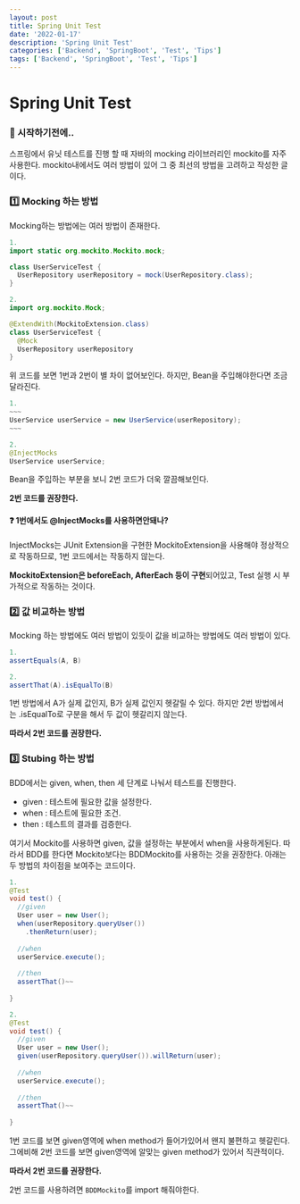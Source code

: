```yaml
---
layout: post
title: Spring Unit Test
date: '2022-01-17'
description: 'Spring Unit Test'
categories: ['Backend', 'SpringBoot', 'Test', 'Tips']
tags: ['Backend', 'SpringBoot', 'Test', 'Tips']
---
```

# Spring Unit Test

### 🎊 시작하기전에..

스프링에서 유닛 테스트를 진행 할 때 자바의 mocking 라이브러리인 mockito를 자주 사용한다. mockito내에서도 여러 방법이 있어 그 중 최선의 방법을 고려하고 작성한 글이다.

### 1️⃣ Mocking 하는 방법

Mocking하는 방법에는 여러 방법이 존재한다.

``` java
1.
import static org.mockito.Mockito.mock;

class UserServiceTest {
  UserRepository userRepository = mock(UserRepository.class);
}

2.
import org.mockito.Mock;

@ExtendWith(MockitoExtension.class)
class UserServiceTest {
  @Mock
  UserRepository userRepository
}
```

위 코드를 보면 1번과 2번이 별 차이 없어보인다. 하지만, Bean을 주입해야한다면 조금 달라진다.

``` java
1.
~~~
UserService userService = new UserService(userRepository);
~~~

2.
@InjectMocks
UserService userService;
```

Bean을 주입하는 부분을 보니 2번 코드가 더욱 깔끔해보인다.

**2번 코드를 권장한다.**

#### ❓ 1번에서도 @InjectMocks를 사용하면안돼나?

InjectMocks는 JUnit Extension을 구현한 MockitoExtension을 사용해야 정상적으로 작동하므로, 1번 코드에서는 작동하지 않는다.

**MockitoExtension은 beforeEach, AfterEach 등이 구현**되어있고, Test 실행 시 부가적으로 작동하는 것이다.

### 2️⃣ 값 비교하는 방법

Mocking 하는 방법에도 여러 방법이 있듯이 값을 비교하는 방법에도 여러 방법이 있다.

```java
1.
assertEquals(A, B)

2.
assertThat(A).isEqualTo(B)
```

1번 방법에서 A가 실제 값인지, B가 실제 값인지 헷갈릴 수 있다. 하지만 2번 방법에서는 .isEqualTo로 구분을 해서 두 값이 헷갈리지 않는다.

**따라서 2번 코드를 권장한다.**

### 3️⃣ Stubing 하는 방법

BDD에서는 given, when, then 세 단계로 나눠서 테스트를 진행한다.

- given : 테스트에 필요한 값을 설정한다.
- when : 테스트에 필요한 조건.
- then : 테스트의 결과를 검증한다.

여기서 Mockito를 사용하면 given, 값을 설정하는 부분에서 when을 사용하게된다. 따라서 BDD를 한다면 Mockito보다는 BDDMockito를 사용하는 것을 권장한다. 아래는 두 방법의 차이점을 보여주는 코드이다.

```java
1.
@Test
void test() {
  //given
  User user = new User();
  when(userRepository.queryUser())
    .thenReturn(user);
  
  //when
  userService.execute();
  
  //then
  assertThat()~~
  
}
```

```java
2.
@Test
void test() {
  //given
  User user = new User();
  given(userRepository.queryUser()).willReturn(user);
  
  //when
  userService.execute();
  
  //then
  assertThat()~~
  
}
```

1번 코드를 보면 given영역에 when method가 들어가있어서 왠지 불편하고 헷갈린다. 그에비해 2번 코드를 보면 given영역에 알맞는 given method가 있어서 직관적이다.

**따라서 2번 코드를 권장한다.**

2번 코드를 사용하려면 `BDDMockito`를 import 해줘야한다.